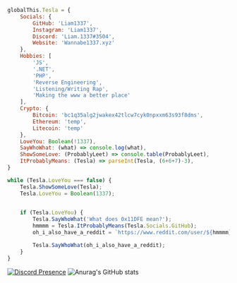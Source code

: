 ```js
globalThis.Tesla = {
    Socials: {
        GitHub: 'Liam1337',
        Instagram: 'Liam1337',
        Discord: 'Liam.1337#3504',
        Website: 'Wannabe1337.xyz'
    },
    Hobbies: [
        'JS',
        '.NET',
        'PHP',
        'Reverse Engineering',
        'Listening/Writing Rap',
        'Making the www a better place'
    ],
    Crypto: {
        Bitcoin: 'bc1q35alg2jwakex42tlcw7cyk0npxxm63s93f8dms',
        Ethereum: 'temp',
        Litecoin: 'temp'
    },
    LoveYou: Boolean(!1337),
    SayWhoWhat: (what) => console.log(what),
    ShowSomeLove: (ProbablyLeet) => console.table(ProbablyLeet),
    ItProbablyMeans: (Tesla) => parseInt(Tesla, (6+6+7)-3),
}

while (Tesla.LoveYou === false) {
    Tesla.ShowSomeLove(Tesla);
    Tesla.LoveYou = Boolean(1337);
    

    if (Tesla.LoveYou) {
        Tesla.SayWhoWhat('What does 0x11DFE mean?');
        hmmmm = Tesla.ItProbablyMeans(Tesla.Socials.GitHub);
        oh_i_also_have_a_reddit = `https://www.reddit.com/user/${hmmmm}`;

        Tesla.SayWhoWhat(oh_i_also_have_a_reddit);
    }
}
```
[![Discord Presence](https://lanyard-profile-readme.vercel.app/api/914882312997589034)](https://discord.com/users/914882312997589034)
![Anurag's GitHub stats](https://github-readme-stats.vercel.app/api?username=Liam1337&show_icons=true&theme=gruvbox)
